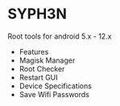 # SYPH3N
Root tools for android 5.x - 12.x

- Features
- Magisk Manager
- Root Checker
- Restart GUI
- Device Specifications
- Save Wifi Passwords
